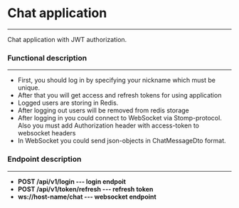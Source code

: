 # Chat application
---
Chat application with JWT authorization.

### Functional description
---
- First, you should log in by specifying your nickname which must be unique.
- After that you will get access and refresh tokens for using application
- Logged users are storing in Redis.
- After logging out users will be removed from redis storage
- After logging in you could connect to WebSocket via Stomp-protocol. Also you must add Authorization header with 
  access-token to websocket headers
- In WebSocket you could send json-objects in ChatMessageDto format.

### Endpoint description
---
- <b>POST /api/v1/login --- login endpoit 
- <b>POST /api/v1/token/refresh --- refresh token
- <b>ws://host-name/chat --- websocket endpoint